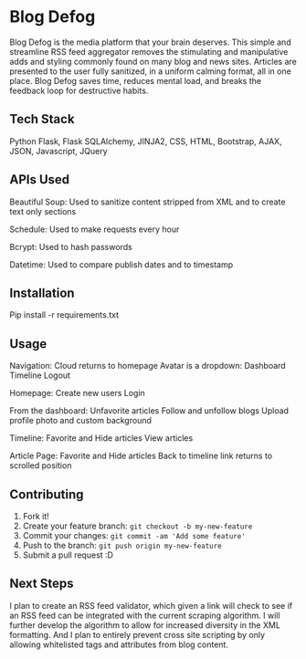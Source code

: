 # Blog Defog

Blog Defog is the media platform that your brain deserves. This simple and streamline RSS feed aggregator removes the stimulating and manipulative adds and styling commonly found on many blog and news sites. Articles are presented to the user fully sanitized, in a uniform calming format, all in one place. Blog Defog saves time, reduces mental load, and breaks the feedback loop for destructive habits.

## Tech Stack

Python Flask,
Flask SQLAlchemy,
JINJA2,
CSS,
HTML,
Bootstrap,
AJAX,
JSON,
Javascript,
JQuery

## APIs Used

Beautiful Soup:
  Used to sanitize content stripped from XML and to create text only sections
  
Schedule:
  Used to make requests every hour
  
Bcrypt:
  Used to hash passwords
  
Datetime:
  Used to compare publish dates and to timestamp

## Installation

Pip install -r requirements.txt

## Usage

Navigation:
  Cloud returns to homepage
  Avatar is a dropdown:
    Dashboard
    Timeline
    Logout
    
Homepage:
  Create new users
  Login
  
From the dashboard:
  Unfavorite articles
  Follow and unfollow blogs
  Upload profile photo and custom background
  
Timeline:
  Favorite and Hide articles
  View articles
  
Article Page:
  Favorite and Hide articles
  Back to timeline link returns to scrolled position

## Contributing

1. Fork it!
2. Create your feature branch: `git checkout -b my-new-feature`
3. Commit your changes: `git commit -am 'Add some feature'`
4. Push to the branch: `git push origin my-new-feature`
5. Submit a pull request :D

## Next Steps

I plan to create an RSS feed validator, which given a link will check to see if an RSS feed can be integrated with the current scraping algorithm. I will further develop the algorithm to allow for increased diversity in the XML formatting. And I plan to entirely prevent cross site scripting by only allowing whitelisted tags and attributes from blog content.
